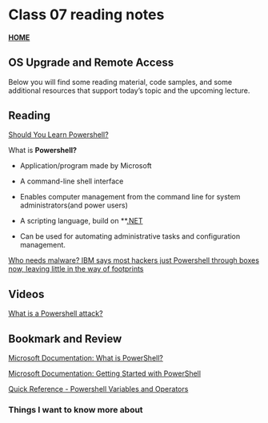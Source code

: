 # Class 07 reading notes

#### [HOME](https://cesarderio.github.io/reading-notes/)

## OS Upgrade and Remote Access

Below you will find some reading material, code samples, and some additional resources that support today’s topic and the upcoming lecture.

## Reading

[Should You Learn Powershell?](https://techthoughts.info/ps1-should-you-learn-powershell/)

What is **Powershell?**

* Application/program made by Microsoft

* A command-line shell interface

* Enables computer management from the command line for system administrators(and power users)

* A scripting language, build on **[.NET](https://dotnet.microsoft.com/en-us/learn/dotnet/what-is-dotnet)

* Can be used for automating administrative tasks and configuration management.


[Who needs malware? IBM says most hackers just Powershell through boxes now, leaving little in the way of footprints](https://www.theregister.com/2019/02/26/malware_ibm_powershell/)

## Videos

[What is a Powershell attack?](https://www.youtube.com/watch?v=fe5Mbszdu9M)

## Bookmark and Review

[Microsoft Documentation: What is PowerShell?](https://docs.microsoft.com/en-us/powershell/scripting/overview?view=powershell-7)

[Microsoft Documentation: Getting Started with PowerShell](https://docs.microsoft.com/en-us/powershell/scripting/learn/ps101/01-getting-started?view=powershell-7)

[Quick Reference - Powershell Variables and Operators](https://ss64.com/ps/syntax-variables.html)

### Things I want to know more about

